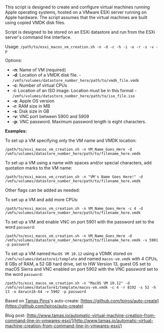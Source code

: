 This script is designed to create and configure virtual machines running Apple operating systems, hosted on a VMware ESXi server running on Apple hardware. The script assumes that the virtual machines are built using copied VMDK disk files.

Script is designed to be stored on an ESXi datastore and run from the ESXi server's command line interface.

Usage: `/path/to/esxi_macos_vm_creation.sh -n -d -c -h -i -o -r -s -v -p`

Options:

* **-n**: Name of VM (required)
* **-d**: Location of a VMDK disk file.  - `/vmfs/volumes/datastore_number_here/path/to/vmdk_file.vmdk`
* **-c**: Number of virtual CPUs
* **-i**: Location of an ISO image. Location must be in this format - `/vmfs/volumes/datastore_number_here/path/to/iso_file.iso`
* **-o**: Apple OS version
* **-r**: RAM size in MB
* **-s**: Disk size in GB
* **-v**: VNC port between 5900 and 5909
* **-p**: VNC password. Maximum password length is eight characters.

**Examples:**

To set up a VM specifying only the VM name and VMDK location:

`/path/to/esxi_macos_vm_creation.sh -n VM_Name_Goes_Here -d /vmfs/volumes/datastore_number_here/path/to/filename_here.vmdk`

To set up a VM using a name with spaces and/or special characters, add quotation marks to the VM name:
 
`/path/to/esxi_macos_vm_creation.sh -n "VM's Name Goes Here!" -d /vmfs/volumes/datastore_number_here/path/to/filename_here.vmdk`


Other flags can be added as needed:

To set up a VM and add more CPUs:

`/path/to/esxi_macos_vm_creation.sh -n VM_Name_Goes_Here -c 4 -d /vmfs/volumes/datastore_number_here/path/to/filename_here.vmdk`

 To set up a VM and enable VNC on port 5901 with the password set to the word `password`:

`/path/to/esxi_macos_vm_creation.sh -n VM_Name_Goes_Here -d /vmfs/volumes/datastore_number_here/path/to/filename_here.vmdk -v 5901 -p password`

To set up a VM named `MacOS VM 10.12` using a VDMK stored on `/vmfs/volumes/datastore1/template` and named `macos-vm.vmdk` with 4 CPUs, 8 GBs of RAM, a 52 GB hard drive, set to HW Version 13, guest OS set to macOS Sierra and VNC enabled on port 5902 with the VNC password set to the word `password`:

`/path/to/esxi_macos_vm_creation.sh -n "MacOS VM 10.12" -d /vmfs/volumes/datastore1/template/macos-vm.vmdk -c 4 -r 8192 -s 52 -h 13 -o darwin16-64 -v 5902 -p password`



Based on [Tamas Piros](https://github.com/tpiros)'s auto-create: [https://github.com/tpiros/auto-create](https://github.com/tpiros/auto-create)

Blog post: [http://www.tamas.io/automatic-virtual-machine-creation-from-command-line-in-vmwares-esxi/](http://www.tamas.io/automatic-virtual-machine-creation-from-command-line-in-vmwares-esxi/)